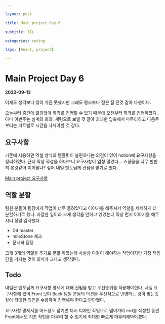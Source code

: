 ```yaml
---

layout: post

title: Main project Day 6

subtitle: TIL

categories: coding

tags: [React, project]

---
```

# Main Project Day 6

**2022-09-13**

어제도 생각보다 많이 쉬진 못했지만 그래도 평소보다 잠은 잘 잔것 같아 다행이다.

오늘부터 중간에 끊김없이 회의를 진행할 수 있기 때문에 오전부터 회의를 진행하였다. 아마 이번주는 설계와 회의, 세팅으로 보낼 것 같아 최대한 압축해서 마무리하고 다음주 부터는 파트별로 시간을 나눠야할 것 같다.

## 요구사항


기존에 사용하던 엑셀 방식의 템플릿이 불편하다는 의견이 있어 notion에 요구사항을 정리하였다. 근데 막상 작성을 하다보니 요구사항이 엄청 많았다… 쇼핑몰을 너무 만만히 본것같아 이게맞나? 싶어 내일 멘토님께 컨펌을 받기로 했다.

[Main project 요구사항](https://www.notion.so/Main-project-ddceaa2093b54cb0834d3e6dcec97438) 

## 역할 분할


팀원 분들이 팀장에게 작업이 너무 몰려있다고 이야기를 해주셔서 역할을 세세하게 더 분할하기로 했다. 자잘한 일이라 크게 생각을 안하고 있었는데 막상 먼저 이야기를 해주시니 정말 감사했다.

- Git master
- mileStone 체크
- 문서화 담당

크게 3개의 역할을 추가로 분할 하였는데 사실상 다같이 해야하는 작업이지만 가장 책임감을 가지는 것이 의미가 크다고 생각했다.

## Todo


내일은 멘토님께 요구사항 명세에 대해 컨펌을 받고 우선순위를 적용해야한다. 사실 요구사항에 있어 Front 보다 Back 팀원 분들의 의견을 우선적으로 반영하는 것이 맞는것 같아 최대한 의견을 수용하며 진행해야 한다고 판단했다.

요구사항 명세서를 어느정도 넘기면 다시 디자인 작업으로 넘어가야 erd를 작성할 동안 Front에서도 기초 작업을 마무리 할 수 있기에 최대한 빠르게 마무리해봐야겠다.

